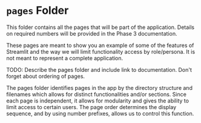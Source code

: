# `pages` Folder

This folder contains all the pages that will be part of the application. Details on required numbers will be provided in the Phase 3 documentation.

These pages are meant to show you an example of some of the features of Streamlit and the way we will limit functionality access by role/persona. It is not meant to represent a complete application.

TODO: Describe the pages folder and include link to documentation. Don't forget about ordering of pages.

The pages folder identifies pages in the app by the directory structure and filenames which allows for distinct functionalities and/or sections. Since each page is independent, it allows for modularity and gives the ability to limit access to certain users. The page order determines the display sequence, and by using number prefixes, allows us to control this function.
